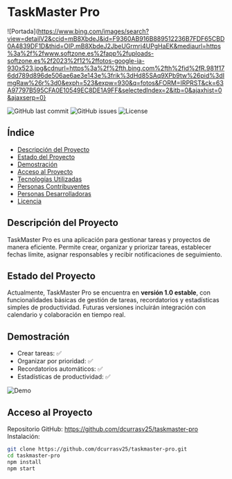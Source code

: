 # TaskMaster Pro
![Portada](https://www.bing.com/images/search?view=detailV2&ccid=mB8XbdeJ&id=F9360AB916B889512236B7FDF65CBD0A4839DF1D&thid=OIP.mB8XbdeJ2JbeUGrmrj4UPgHaEK&mediaurl=https%3a%2f%2fwww.softzone.es%2fapp%2fuploads-softzone.es%2f2023%2f12%2ffotos-google-ia-930x523.jpg&cdnurl=https%3a%2f%2fth.bing.com%2fth%2fid%2fR.981f176dd789d896de506ae6ae3e143e%3frik%3dHd85SAq9XPb9tw%26pid%3dImgRaw%26r%3d0&exph=523&expw=930&q=fotos&FORM=IRPRST&ck=63A97797B595CFA0E10549EC8DE1A9FF&selectedIndex=2&itb=0&ajaxhist=0&ajaxserp=0}
 


![GitHub last commit](https://img.shields.io/github/last-commit/usuario/taskmaster-pro)
![GitHub issues](https://img.shields.io/github/issues/usuario/taskmaster-pro)
![License](https://img.shields.io/github/license/usuario/taskmaster-pro)

## Índice
- [Descripción del Proyecto](#descripción-del-proyecto)
- [Estado del Proyecto](#estado-del-proyecto)
- [Demostración](#demostración)
- [Acceso al Proyecto](#acceso-al-proyecto)
- [Tecnologías Utilizadas](#tecnologías-utilizadas)
- [Personas Contribuyentes](#personas-contribuyentes)
- [Personas Desarrolladoras](#personas-desarrolladoras-del-proyecto)
- [Licencia](#licencia)

## Descripción del Proyecto
TaskMaster Pro es una aplicación para gestionar tareas y proyectos de manera eficiente. Permite crear, organizar y priorizar tareas, establecer fechas límite, asignar responsables y recibir notificaciones de seguimiento.

## Estado del Proyecto
Actualmente, TaskMaster Pro se encuentra en **versión 1.0 estable**, con funcionalidades básicas de gestión de tareas, recordatorios y estadísticas simples de productividad. Futuras versiones incluirán integración con calendario y colaboración en tiempo real.

## Demostración
- Crear tareas: ✅  
- Organizar por prioridad: ✅  
- Recordatorios automáticos: ✅  
- Estadísticas de productividad: ✅  

![Demo](https://via.placeholder.com/600x300.png?text=Demo+TaskMaster+Pro)

## Acceso al Proyecto
Repositorio GitHub: https://github.com/dcurrasv25/taskmaster-pro  
Instalación:  
```bash
git clone https://github.com/dcurrasv25/taskmaster-pro.git
cd taskmaster-pro
npm install
npm start
